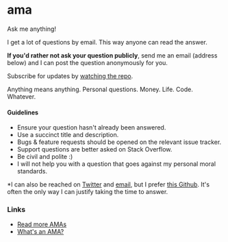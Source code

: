 # ama
Ask me anything!

I get a lot of questions by email. This way anyone can read the answer.

**If you'd rather not ask your question publicly**, send me an email (address below) and I can post the question anonymously for you.

Subscribe for updates by [watching the repo](https://github.com/kasiriveni/ama/watchers).

Anything means anything. Personal questions. Money. Life. Code. Whatever.

#### Guidelines

- Ensure your question hasn't already been answered.
- Use a succinct title and description.
- Bugs & feature requests should be opened on the relevant issue tracker.
- Support questions are better asked on Stack Overflow.
- Be civil and polite :)
- I will not help you with a question that goes against my personal moral standards.

*I can also be reached on [Twitter](https://twitter.com/kasiriveni) and [email](mailto:kasiriveni@gmail.com), but I prefer [this Github](https://github.com/kasiriveni/ama/issues/new). It's often the only way I can justify taking the time to answer. 

### Links

- [Read more AMAs](https://github.com/sindresorhus/amas)
- [What's an AMA?](https://en.wikipedia.org/wiki/Reddit#IAmA_and_AMA)
